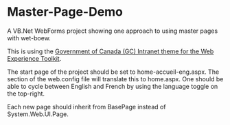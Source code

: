 # Master-Page-Demo
A VB.Net WebForms project showing one approach to using master pages with wet-boew.

This is using the 
[Government of Canada (GC) Intranet theme for the Web Experience Toolkit](https://github.com/wet-boew/theme-gc-intranet).


The start page of the project should be set to home-accueil-eng.aspx.  The <urlMappings> section of the web.config file will 
translate this to home.aspx.  One should be able to cycle between English and French by using the language toggle on the 
top-right.

Each new page should inherit from BasePage instead of System.Web.UI.Page.
